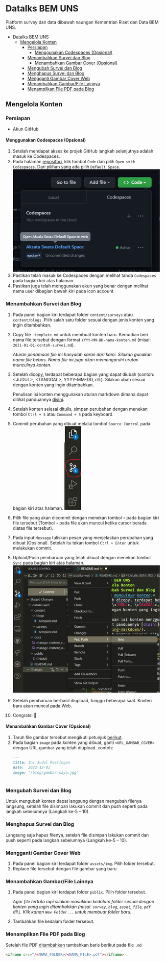 # Datalks BEM UNS

Platform survey dan data dibawah naungan Kementrian Riset dan Data BEM UNS.

- [Datalks BEM UNS](#datalks-bem-uns)
  - [Mengelola Konten](#mengelola-konten)
    - [Persiapan](#persiapan)
      - [Menggunakan Codespaces (Opsional)](#menggunakan-codespaces-opsional)
    - [Menambahkan Survei dan Blog](#menambahkan-survei-dan-blog)
      - [Menambahkan Gambar Cover (Opsional)](#menambahkan-gambar-cover-opsional)
    - [Mengubah Survei dan Blog](#mengubah-survei-dan-blog)
    - [Menghapus Survei dan Blog](#menghapus-survei-dan-blog)
    - [Mengganti Gambar Cover Web](#mengganti-gambar-cover-web)
    - [Menambahkan Gambar/File Lainnya](#menambahkan-gambarfile-lainnya)
    - [Menampilkan File PDF pada Blog](#menampilkan-file-pdf-pada-blog)


## Mengelola Konten

### Persiapan
- Akun GitHub

#### Menggunakan Codespaces (Opsional)
1. Setelah mendapat akses ke projek GitHub langkah selanjutnya adalah masuk ke Codespaces.
2.  Pada halaman [repositori](./), klik tombol `Code` dan pilih `Open with Codespaces`. Dari pilihan yang ada pilih `Default Space`.
   ![Open with Codespaces](./docs/manage-content_open-codespaces.png)
3. Pastikan telah masuk ke Codespaces dengan melihat tanda `Codespaces` pada bagian kiri atas halaman.
4. Pastikan juga telah menggunakan akun yang benar dengan melihat nama user dibagian bawah kiri pada icon account.

### Menambahkan Survei dan Blog
1. Pada panel bagian kiri terdapat folder `content/surveys` atau `content/blogs`. Pilih salah satu folder sesuai dengan jenis konten yang ingin ditambahkan.
2. Copy file `.template.md` untuk membuat konten baru. Kemudian beri nama file tersebut dengan format `YYYY-MM-DD-nama-konten.md` (misal: `2021-01-01-contoh-survei.md`).

   *Aturan penamaan file ini hanyalah saran dari kami. Silakan gunakan nama file bebas. Nama file ini juga akan memengaruhi urutan munculnya konten.*
3. Setelah dicopy, terdapat beberapa bagian yang dapat diubah (contoh: \<JUDUL>, \<TANGGAL>, YYYY-MM-DD, dll.). Silakan ubah sesuai dengan konten yang ingin ditambahkan.

   Penulisan isi konten menggunakan aturan markdown dimana dapat dilihat panduannya [disini](https://guides.github.com/features/mastering-markdown/).
4. Setelah konten selesai ditulis, simpan perubahan dengan menekan tombol `Ctrl + S` atau `Command + S` pada keyboard.
5. Commit perubahan yang dibuat melalui tombol `Source Control` pada bagian kiri atas halaman.
   ![Commit changes](./docs/manage-content_commit-changes.png)
6. Pilih file yang akan dicommit dengan menekan tombol `+` pada bagian kiri file tersebut (Tombol `+` pada file akan muncul ketika cursor berada diatas file tersebut).
7. Pada input `Message` tuliskan pesan yang menjelaskan perubahan yang dibuat (Opsional). Setelah itu tekan tombol `Ctrl + Enter` untuk melakukan commit.
8. Upload/Push pembaruan yang telah dibuat dengan menekan tombol `Sync` pada bagian kiri atas halaman.
   ![Push changes](./docs/manage-content_push-changes.png)
9. Setelah pembaruan berhasil diupload, tunggu beberapa saat. Konten baru akan muncul pada Web.
10. Congrats! 🎉

#### Menambahkan Gambar Cover (Opsional)

1. Taruh file gambar tersebut mengikuti petunjuk [berikut](#menambahkan-gambarfile-lainnya).
2. Pada bagian `image` pada konten yang dibuat, ganti `<URL_GAMBAR_COVER>` dengan URL gambar yang telah diupload. contoh:
   ```markdown
   ---
   title: Ini Judul Postingan
   date:  2022-12-01
   image: "/blog/gambar-saya.jpg"
   ---
   ```

### Mengubah Survei dan Blog
Untuk mengubah konten dapat langsung dengan mengubah filenya langsung, setelah file disimpan lakukan commit dan push seperti pada langkah sebelumnya (Langkah ke-5 – 10).

### Menghapus Survei dan Blog
Langsung saja hapus filenya, setelah file disimpan lakukan commit dan push seperti pada langkah sebelumnya (Langkah ke-5 – 10).

### Mengganti Gambar Cover Web
1. Pada panel bagian kiri terdapat folder `assets/img`. Pilih folder tersebut.
2. Replace file tersebut dengan file gambar yang baru.

### Menambahkan Gambar/File Lainnya
1. Pada panel bagian kiri terdapat folder `public`. Pilih folder tersebut.

   *Agar file tertata rapi silakan masukkan kedalam folder sesuai dengan konten yang ingin ditambahkan (misal: `survey`, `blog`, `asset`, `file`, `pdf` dll.). Klik kanan `New Folder...` untuk membuat folder baru.*
2. Tambahkan file kedalam folder tersebut.

### Menampilkan File PDF pada Blog
Setelah file PDF [ditambahkan](#menambahkan-gambarfile-lainnya) tambahkan baris berikut pada file `.md`
```markdown
<iframe src="/<NAMA_FOLDER>/<NAMA_FILE>.pdf"></iframe>
```
